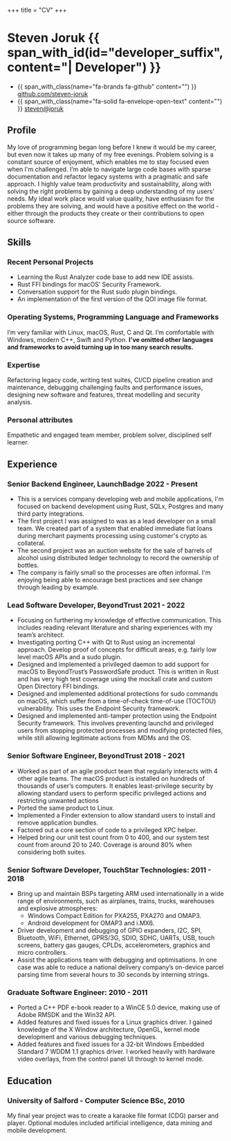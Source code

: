 +++
title = "CV"
+++

# Steven Joruk {{ span_with_id(id="developer_suffix", content="| Developer") }}
* {{ span_with_class(name="fa-brands fa-github" content="") }} [github.com/steven-joruk](https://github.com/steven-joruk)
* {{ span_with_class(name="fa-solid fa-envelope-open-text" content="") }} [steven@joruk](mailto:steven@joruk.com)

## Profile

My love of programming began long before I knew it would be my career, but even now it takes up many of my free evenings. Problem solving is a constant source of enjoyment, which enables me to stay focused even when I'm challenged. I’m able to navigate large code bases with sparse documentation and refactor legacy systems with a pragmatic and safe approach. I highly value team productivity and sustainability, along with solving the right problems by gaining a deep understanding of my users' needs. My ideal work place would value quality, have enthusiasm for the problems they are solving, and would have a positive effect on the world - either through the products they create or their contributions to open source software.

## Skills

### Recent Personal Projects

* Learning the Rust Analyzer code base to add new IDE assists.
* Rust FFI bindings for macOS’ Security Framework.
* Conversation support for the Rust sudo plugin bindings.
* An implementation of the first version of the QOI image file format.

### Operating Systems, Programming Language and Frameworks

I’m very familiar with Linux, macOS, Rust, C and Qt. I’m comfortable with Windows,
modern C++, Swift and Python. **I've omitted other languages and frameworks to
avoid turning up in too many search results.**

### Expertise

Refactoring legacy code, writing test suites, CI/CD pipeline creation and maintenance,
debugging challenging faults and performance issues, designing new software and
features, threat modelling and security analysis.

### Personal attributes

Empathetic and engaged team member, problem solver, disciplined self learner.

## Experience

### Senior Backend Engineer, LaunchBadge 2022 - Present

* This is a services company developing web and mobile applications, I'm focused on backend development using Rust, SQLx, Postgres and many third party integrations.
* The first project I was assigned to was as a lead developer on a small team. We created part of a system that enabled immediate fiat loans during merchant payments processing using customer's crypto as collateral.
* The second project was an auction website for the sale of barrels of alcohol using distributed ledger technology to record the ownership of bottles.
* The company is fairly small so the processes are often informal. I'm enjoying being able to encourage best practices and see change through leading by example.

### Lead Software Developer, BeyondTrust 2021 - 2022

* Focusing on furthering my knowledge of effective communication. This includes reading relevant literature and sharing experiences with my team’s architect.
* Investigating porting C++ with Qt to Rust using an incremental approach. Develop proof of concepts for difficult areas, e.g. fairly low level macOS APIs and a sudo plugin.
* Designed and implemented a privileged daemon to add support for macOS to BeyondTrust’s PasswordSafe product. This is written in Rust and has very high test coverage using the mockall crate and custom Open Directory FFI bindings.
* Designed and implemented additional protections for sudo commands on macOS, which suffer from a time-of-check time-of-use (TOCTOU) vulnerability. This uses the Endpoint
Security framework.
* Designed and implemented anti-tamper protection using the Endpoint Security framework. This involves preventing launchd and privileged users from stopping protected processes and modifying protected files, while still allowing legitimate actions from MDMs and the OS.

### Senior Software Engineer, BeyondTrust 2018 - 2021

* Worked as part of an agile product team that regularly interacts with 4 other agile teams. The macOS product is installed on hundreds of thousands of user’s computers. It enables least-privilege security by allowing standard users to perform specific privileged actions and restricting unwanted actions
* Ported the same product to Linux.
* Implemented a Finder extension to allow standard users to install and remove application bundles.
* Factored out a core section of code to a privileged XPC helper.
* Helped bring our unit test count from 0 to 400, and our system test count from around 20 to 240. Coverage is around 80% when considering both suites.

### Senior Software Developer, TouchStar Technologies: 2011 - 2018

* Bring up and maintain BSPs targeting ARM used internationally in a wide range of environments, such as airplanes, trains, trucks, warehouses and explosive atmospheres:
  * Windows Compact Edition for PXA255, PXA270 and OMAP3.
  * Android development for OMAP3 and i.MX6.
* Driver development and debugging of GPIO expanders, I2C, SPI, Bluetooth, WiFi, Ethernet, GPRS/3G, SDIO, SDHC, UARTs, USB, touch screens, battery gas gauges, CPLDs, accelerometers, graphics and micro controllers.
* Assist the applications team with debugging and optimisations. In one case was able to reduce a national delivery company’s on-device parcel parsing time from several hours to 30 seconds by interning strings.

### Graduate Software Engineer: 2010 - 2011

* Ported a C++ PDF e-book reader to a WinCE 5.0 device, making use of Adobe RMSDK and the Win32 API.
* Added features and fixed issues for a Linux graphics driver. I gained knowledge of the X Window architecture, OpenGL, kernel mode development and various debugging techniques.
* Added features and fixed issues for a 32-bit Windows Embedded Standard 7 WDDM 1.1 graphics driver. I worked heavily with hardware video overlays, from the control panel UI through to kernel mode.

## Education

### University of Salford - Computer Science BSc, 2010

My final year project was to create a karaoke file format (CDG) parser and player. Optional modules included artificial intelligence, data mining and mobile development.

